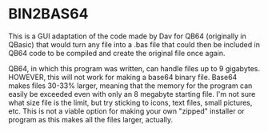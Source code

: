 # BIN2BAS64
This is a GUI adaptation of the code made by Dav for QB64 (originally in QBasic) that would turn any file into a .bas file that could then be included in QB64 code to be compiled and create the original file once again.

QB64, in which this program was written, can handle files up to 9 gigabytes. HOWEVER, this will not work for making a base64 binary file. Base64 makes files 30-33% larger, meaning that the memory for the program can easily be exceeded even with only an 8 megabyte starting file. I'm not sure what size file is the limit, but try sticking to icons, text files, small pictures, etc. This is not a viable option for making your own "zipped" installer or program as this makes all the files larger, actually.
